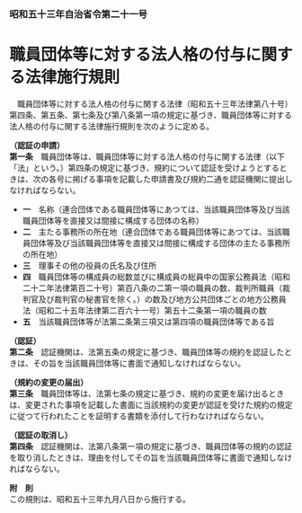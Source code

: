 ### 昭和五十三年自治省令第二十一号  
# 職員団体等に対する法人格の付与に関する法律施行規則  
　職員団体等に対する法人格の付与に関する法律（昭和五十三年法律第八十号）第四条、第五条、第七条及び第八条第一項の規定に基づき、職員団体等に対する法人格の付与に関する法律施行規則を次のように定める。  
  
**（認証の申請）**  
**第一条**　職員団体等は、職員団体等に対する法人格の付与に関する法律（以下「法」という。）第四条の規定に基づき、規約について認証を受けようとするときは、次の各号に掲げる事項を記載した申請書及び規約二通を認証機関に提出しなければならない。  
* **一**　名称（連合団体である職員団体等にあつては、当該職員団体等及び当該職員団体等を直接又は間接に構成する団体の名称）  
* **二**　主たる事務所の所在地（連合団体である職員団体等にあつては、当該職員団体等及び当該職員団体等を直接又は間接に構成する団体の主たる事務所の所在地）  
* **三**　理事その他の役員の氏名及び住所  
* **四**　職員団体等の構成員の総数並びに構成員の総員中の国家公務員法（昭和二十二年法律第百二十号）第百八条の二第一項の職員の数、裁判所職員（裁判官及び裁判官の秘書官を除く。）の数及び地方公共団体ごとの地方公務員法（昭和二十五年法律第二百六十一号）第五十二条第一項の職員の数  
* **五**　当該職員団体等が法第二条第三項又は第四項の職員団体等である旨  
  
**（認証）**  
**第二条**　認証機関は、法第五条の規定に基づき、職員団体等の規約を認証したときは、その旨を当該職員団体等に書面で通知しなければならない。  
  
**（規約の変更の届出）**  
**第三条**　職員団体等は、法第七条の規定に基づき、規約の変更を届け出るときは、変更された事項を記載した書面に当該規約の変更が認証を受けた規約の規定に従つて行われたことを証明する書類を添付して行わなければならない。  
  
**（認証の取消し）**  
**第四条**　認証機関は、法第八条第一項の規定に基づき、職員団体等の規約の認証を取り消したときは、理由を付してその旨を当該職員団体等に書面で通知しなければならない。  
  
**附　則**  
この規則は、昭和五十三年九月八日から施行する。  
  
